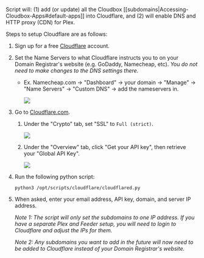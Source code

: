 Script will: (1) add (or update) all the Cloudbox [[subdomains|Accessing-Cloudbox-Apps#default-apps]] into Cloudflare, and (2) will enable DNS and HTTP proxy (CDN) for Plex.

Steps to setup Cloudflare are as follows:

1. Sign up for a free [Cloudflare](https://www.cloudflare.com/) account.

1. Set the Name Servers to what Cloudflare instructs you to on your Domain Registrar's website (e.g. GoDaddy, Namecheap, etc). _You do not need to make changes to the DNS settings there._

   - Ex. Namecheap.com -> "Dashboard" -> your domain -> "Manage" -> "Name Servers" -> "Custom DNS" -> add the nameservers in.

     ![](https://i.imgur.com/K4OI1XD.png)

1. Go to [Cloudflare.com](https://www.cloudflare.com/).

   1. Under the "Crypto" tab, set "SSL" to `Full (strict)`.

      ![](https://i.imgur.com/ph1pNZx.png)

   1. Under the "Overview" tab, click "Get your API key", then retrieve your "Global API Key".

      ![](https://i.imgur.com/9ANNz68.png)

1. Run the following python script:

   ```
   python3 /opt/scripts/cloudflare/cloudflared.py
   ```

1. When asked, enter your email address, API key, domain, and server IP address.

   _Note 1: The script will only set the subdomains to one IP address. If you have a separate Plex and Feeder setup, you will need to login to Cloudflare and adjust the IPs for them._


   _Note 2: Any subdomains you want to add in the future will now need to be added to Cloudflare instead of your Domain Registrar's website._

